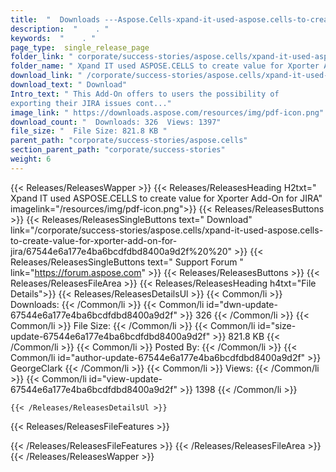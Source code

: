 ```yaml
---
title:  "  Downloads ---Aspose.Cells-xpand-it-used-aspose.cells-to-create-value-for-xporter-add-on-for-jira . " 
description:  "    . " 
keywords:  "    . " 
page_type:  single_release_page
folder_link: " corporate/success-stories/aspose.cells/xpand-it-used-aspose.cells-to-create-value-for-xporter-add-on-for-jira/"
folder_name: " Xpand IT used ASPOSE.CELLS to create value for Xporter Add-On for JIRA"
download_link: " /corporate/success-stories/aspose.cells/xpand-it-used-aspose.cells-to-create-value-for-xporter-add-on-for-jira/67544e6a177e4ba6bcdfdbd8400a9d2f"
download_text: " Download"
Intro_text: " This Add-On offers to users the possibility of
exporting their JIRA issues cont..."
image_link: " https://downloads.aspose.com/resources/img/pdf-icon.png"
download_count: "  Downloads: 326  Views: 1397"
file_size: "  File Size: 821.8 KB "
parent_path: "corporate/success-stories/aspose.cells"
section_parent_path: "corporate/success-stories"
weight: 6 
---
```


{{< Releases/ReleasesWapper >}}
  {{< Releases/ReleasesHeading H2txt=" Xpand IT used ASPOSE.CELLS to create value for Xporter Add-On for JIRA" imagelink="/resources/img/pdf-icon.png">}}
  {{< Releases/ReleasesButtons >}}
    {{< Releases/ReleasesSingleButtons text=" Download" link="/corporate/success-stories/aspose.cells/xpand-it-used-aspose.cells-to-create-value-for-xporter-add-on-for-jira/67544e6a177e4ba6bcdfdbd8400a9d2f%20%20" >}}
    {{< Releases/ReleasesSingleButtons text=" Support Forum " link="https://forum.aspose.com" >}}
  {{< Releases/ReleasesButtons >}}
  {{< Releases/ReleasesFileArea >}}
    {{< Releases/ReleasesHeading h4txt="File Details">}}
    {{< Releases/ReleasesDetailsUl >}}
            {{< Common/li  >}} Downloads: {{< /Common/li >}} 
      {{< Common/li id="dwn-update-67544e6a177e4ba6bcdfdbd8400a9d2f" >}} 326 {{< /Common/li >}} 
      {{< Common/li  >}} File Size: {{< /Common/li >}} 
      {{< Common/li id="size-update-67544e6a177e4ba6bcdfdbd8400a9d2f" >}} 821.8 KB {{< /Common/li >}} 
      {{< Common/li  >}} Posted By: {{< /Common/li >}} 
      {{< Common/li id="author-update-67544e6a177e4ba6bcdfdbd8400a9d2f" >}} GeorgeClark {{< /Common/li >}} 
      {{< Common/li  >}} Views: {{< /Common/li >}} 
      {{< Common/li id="view-update-67544e6a177e4ba6bcdfdbd8400a9d2f" >}} 1398 {{< /Common/li >}} 

    {{< /Releases/ReleasesDetailsUl >}}

  {{< Releases/ReleasesFileFeatures >}}
      
  {{< /Releases/ReleasesFileFeatures >}}
 {{< /Releases/ReleasesFileArea >}}
{{< /Releases/ReleasesWapper >}}


